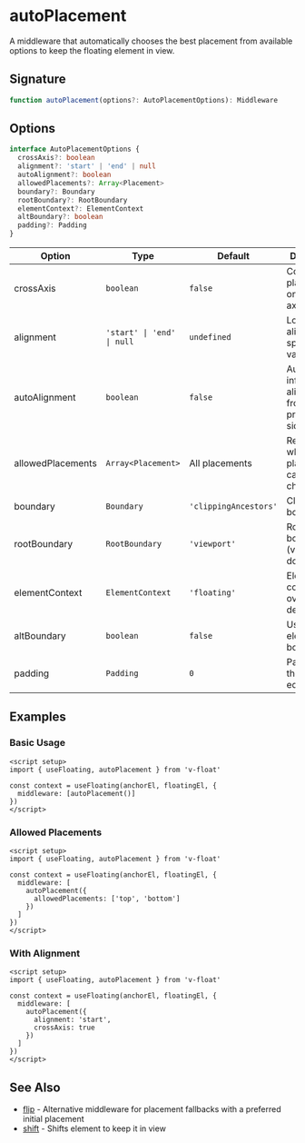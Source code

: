 # autoPlacement

A middleware that automatically chooses the best placement from available options to keep the floating element in view.

## Signature

```ts
function autoPlacement(options?: AutoPlacementOptions): Middleware
```

## Options

```ts
interface AutoPlacementOptions {
  crossAxis?: boolean
  alignment?: 'start' | 'end' | null
  autoAlignment?: boolean
  allowedPlacements?: Array<Placement>
  boundary?: Boundary
  rootBoundary?: RootBoundary
  elementContext?: ElementContext
  altBoundary?: boolean
  padding?: Padding
}
```

| Option | Type | Default | Description |
|--------|------|---------|-------------|
| crossAxis | `boolean` | `false` | Consider placements on the cross axis |
| alignment | `'start' \| 'end' \| null` | `undefined` | Lock alignment to specific value |
| autoAlignment | `boolean` | `false` | Automatically infer alignment from preferred side |
| allowedPlacements | `Array<Placement>` | All placements | Restrict which placements can be chosen |
| boundary | `Boundary` | `'clippingAncestors'` | Clipping boundary |
| rootBoundary | `RootBoundary` | `'viewport'` | Root boundary (viewport or document) |
| elementContext | `ElementContext` | `'floating'` | Element context for overflow detection |
| altBoundary | `boolean` | `false` | Use alternate element for boundary |
| padding | `Padding` | `0` | Padding from the boundary edges |

## Examples

### Basic Usage

```vue
<script setup>
import { useFloating, autoPlacement } from 'v-float'

const context = useFloating(anchorEl, floatingEl, {
  middleware: [autoPlacement()]
})
</script>
```

### Allowed Placements

```vue
<script setup>
import { useFloating, autoPlacement } from 'v-float'

const context = useFloating(anchorEl, floatingEl, {
  middleware: [
    autoPlacement({
      allowedPlacements: ['top', 'bottom']
    })
  ]
})
</script>
```

### With Alignment

```vue
<script setup>
import { useFloating, autoPlacement } from 'v-float'

const context = useFloating(anchorEl, floatingEl, {
  middleware: [
    autoPlacement({
      alignment: 'start',
      crossAxis: true
    })
  ]
})
</script>
```

## See Also

- [flip](/api/flip) - Alternative middleware for placement fallbacks with a preferred initial placement
- [shift](/api/shift) - Shifts element to keep it in view
